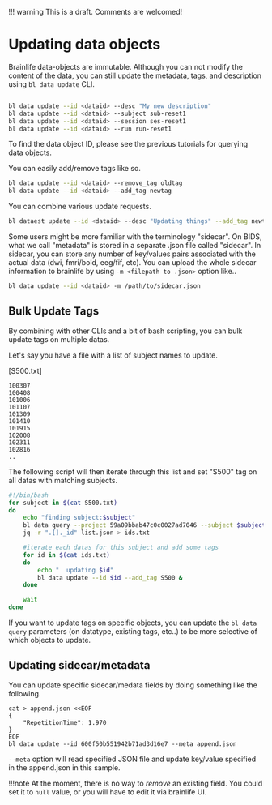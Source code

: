 !!! warning
    This is a draft. Comments are welcomed!

# Updating data objects

Brainlife data-objects are immutable. Although you can not modify the content of the data, you can still update the metadata, tags, and description using `bl data update` CLI.

```bash

bl data update --id <dataid> --desc "My new description"
bl data update --id <dataid> --subject sub-reset1
bl data update --id <dataid> --session ses-reset1
bl data update --id <dataid> --run run-reset1

```

To find the data object ID, please see the previous tutorials for querying data objects.

You can easily add/remove tags like so.

```bash
bl data update --id <dataid> --remove_tag oldtag
bl data update --id <dataid> --add_tag newtag
```

You can combine various update requests.

```bash
bl dataest update --id <dataid> --desc "Updating things" --add_tag newtag --subject sub-123
```

Some users might be more familiar with the terminology "sidecar". On BIDS, what we call "metadata" is stored in a separate .json file called "sidecar". In sidecar, you can store any number of key/values pairs associated with the actual data (dwi, fmri/bold, eeg/fif, etc). You can upload the whole sidecar information to brainlife by using `-m <filepath to .json>` option like..

```bash
bl data update --id <dataid> -m /path/to/sidecar.json
```


## Bulk Update Tags

By combining with other CLIs and a bit of bash scripting, you can bulk update tags on multiple datas. 

Let's say you have a file with a list of subject names to update.

[S500.txt]

```
100307
100408
101006
101107
101309
101410
101915
102008
102311
102816
..
```

The following script will then iterate through this list and set "S500" tag on all datas with matching subjects.

```bash
#!/bin/bash
for subject in $(cat S500.txt)
do
    echo "finding subject:$subject"
    bl data query --project 59a09bbab47c0c0027ad7046 --subject $subject --json > list.json
    jq -r ".[]._id" list.json > ids.txt

    #iterate each datas for this subject and add some tags
    for id in $(cat ids.txt)
    do
        echo "  updating $id"
        bl data update --id $id --add_tag S500 &
    done

    wait
done

```

If you want to update tags on specific objects, you can update the `bl data query` parameters (on datatype, existing tags, etc..) to be more selective of which objects to update.

## Updating sidecar/metadata

You can update specific sidecar/medata fields by doing something like the following.

```
cat > append.json <<EOF
{
    "RepetitionTime": 1.970
}
EOF
bl data update --id 600f50b551942b71ad3d16e7 --meta append.json
```

`--meta` option will read specified JSON file and update key/value specified in the append.json in this sample. 

!!!note 
    At the moment, there is no way to *remove* an existing field. You could set it to `null` value, or you will have to edit it via brainlife UI.


